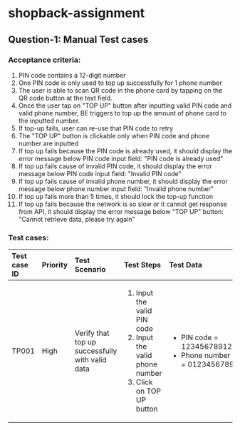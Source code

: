 # shopback-assignment

## Question-1: Manual Test cases

### Acceptance criteria:
1. PIN code contains a 12-digit number
2. One PIN code is only used to top up successfully for 1 phone number
3. The user is able to scan QR code in the phone card by tapping on the QR code button at the text field.
4. Once the user tap on "TOP UP" button after inputting valid PIN code and valid phone number, BE triggers to top up the amount of phone card to the inputted number.
5. If top-up fails, user can re-use that PIN code to retry
6. The "TOP UP" button is clickable only when PIN code and phone number are inputted
7. If top up fails because the PIN code is already used, it should display the error message below PIN code input field: "PIN code is already used"
8. If top up fails cause of invalid PIN code, it should display the error message below PIN code input field: "Invalid PIN code"
9. If top up fails cause of invalid phone number, it should display the error message below phone number input field: "Invalid phone number"
10. If top up fails more than 5 times, it should lock the top-up function
11. If top up fails because the network is so slow or it cannot get response from API, it should display the error message below "TOP UP" button: "Cannot retrieve data, please try again"

### Test cases:
| Test case ID | Priority | Test Scenario | Test Steps | Test Data | Expected Results | Actual Results | Pass/Fail | Automate |
| :---         | :---     | :---          | :---       | :---      | :---             | :---           | :---:     | :---:    |
| TP001        | High     | Verify that top up successfully with valid data | <ol><li>Input the valid PIN code</li><li>Input the valid phone number</li><li>Click on TOP UP button</li></ol>| <ul><li>PIN code = 123456789123</li><li>Phone number = 0123456789</li></ul> | <ol><li>BE triggers to top up the amount of phone card to the inputted number</li><li>Successful message should be displayed</li></ol> | - [ x ] hello|
